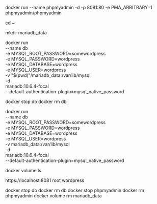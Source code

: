 docker run --name phpmyadmin -d -p 8081:80 -e PMA_ARBITRARY=1 phpmyadmin/phpmyadmin

cd ~

mkdir mariadb_data

docker run \
 --name db \
 -e MYSQL_ROOT_PASSWORD=somewordpress \
 -e MYSQL_PASSWORD=wordpress \
 -e MYSQL_DATABASE=wordpress \
 -e MYSQL_USER=wordpress \
 -v "$(pwd)"/mariadb_data:/var/lib/mysql \
 -d \
 mariadb:10.6.4-focal \
 --default-authentication-plugin=mysql_native_password

docker stop db
docker rm db

docker run \
 --name db \
 -e MYSQL_ROOT_PASSWORD=somewordpress \
 -e MYSQL_PASSWORD=wordpress \
 -e MYSQL_DATABASE=wordpress \
 -e MYSQL_USER=wordpress \
 -v mariadb_data:/var/lib/mysql \
 -d \
 mariadb:10.6.4-focal \
 --default-authentication-plugin=mysql_native_password

docker volume ls

https://localhost:8081 
    root
    wordpress

docker stop db
docker rm db
docker stop phpmyadmin
docker rm phpmyadmin
docker volume rm mariadb_data
